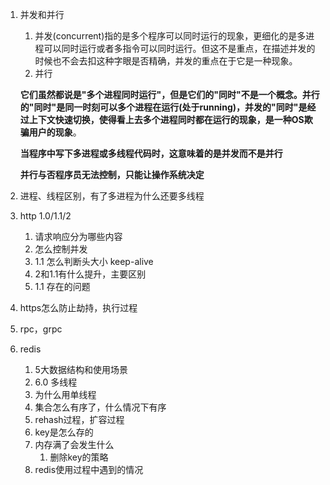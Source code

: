 1. 并发和并行

    1. 并发(concurrent)指的是多个程序可以同时运行的现象，更细化的是多进程可以同时运行或者多指令可以同时运行。但这不是重点，在描述并发的时候也不会去扣这种字眼是否精确，并发的重点在于它是一种现象。
    2. 并行

    **它们虽然都说是"多个进程同时运行"，但是它们的"同时"不是一个概念。并行的"同时"是同一时刻可以多个进程在运行(处于running)，并发的"同时"是经过上下文快速切换，使得看上去多个进程同时都在运行的现象，是一种OS欺骗用户的现象**。

    **当程序中写下多进程或多线程代码时，这意味着的是并发而不是并行**

    **并行与否程序员无法控制，只能让操作系统决定**

2. 进程、线程区别，有了多进程为什么还要多线程

3. http 1.0/1.1/2 
    1. 请求响应分为哪些内容
    2. 怎么控制并发
    3. 1.1 怎么判断头大小 keep-alive
    4. 2和1.1有什么提升，主要区别
    5. 1.1 存在的问题

4. https怎么防止劫持，执行过程

5. rpc，grpc

6. redis
    1. 5大数据结构和使用场景
    2. 6.0 多线程
    3. 为什么用单线程
    4. 集合怎么有序了，什么情况下有序
    5. rehash过程，扩容过程
    6. key是怎么存的
    7. 内存满了会发生什么
        1. 删除key的策略
    8. redis使用过程中遇到的情况

